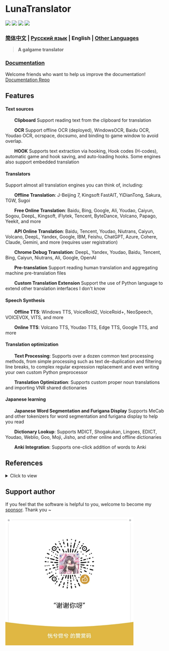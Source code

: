 # LunaTranslator 
  
<p align="left">
    <a href="./LICENSE"><img src="https://img.shields.io/github/license/test123456654321/LunaTranslator"></a>
    <a href="https://github.com/test123456654321/LunaTranslator/releases"><img src="https://img.shields.io/github/v/release/test123456654321/LunaTranslator?color=ffa"></a>
    <a href="https://github.com/test123456654321/LunaTranslator/releases/latest/download/LunaTranslator.zip" target="_blank"><img src="https://img.shields.io/badge/download_64bit-blue"/></a> <a href="https://github.com/test123456654321/LunaTranslator/releases/latest/download/LunaTranslator_x86.zip" target="_blank"><img src="https://img.shields.io/badge/download_32bit-blue"/></a>
</p>
 
### [简体中文](README.md) | [Русский язык](README_ru.md) |  English | [Other Languages](otherlang.md) 

> **A galgame translator**

### <a href="https://docs.lunatranslator.xyz/#/en/" target="_blank">Documentation</a> 

Welcome friends who want to help us improve the documentation! [Documentation Repo](https://github.com/test123456654321/LunaTranslator)

## Features

#### Text sources

&emsp;&emsp;**Clipboard** Support reading text from the clipboard for translation

&emsp;&emsp;**OCR** Support offline OCR (deployed), WindowsOCR, Baidu OCR, Youdao OCR, ocrspace, docsumo, and binding to game window to avoid overlap.

&emsp;&emsp;**HOOK** Supports text extraction via hooking, Hook codes (H-codes), automatic game and hook saving, and auto-loading hooks. Some engines also support embedded translation

#### Translators

Support almost all translation engines you can think of, including:

&emsp;&emsp;**Offline Translation**: J-Beijing 7, Kingsoft FastAIT, YiDianTong, Sakura, TGW, Sugoi

&emsp;&emsp;**Free Online Translation**: Baidu, Bing, Google, Ali, Youdao, Caiyun, Sogou, DeepL, Kingsoft, iFlytek, Tencent, ByteDance, Volcano, Papago, Yeekit, and more

&emsp;&emsp;**API Online Translation**: Baidu, Tencent, Youdao, Niutrans, Caiyun, Volcano, DeepL, Yandex, Google, IBM, Feishu, ChatGPT, Azure, Cohere, Claude, Gemini, and more (requires user registration)

&emsp;&emsp;**Chrome Debug Translation**: DeepL, Yandex, Youdao, Baidu, Tencent, Bing, Caiyun, Niutrans, Ali, Google, OpenAI

&emsp;&emsp;**Pre-translation** Support reading human translation and aggregating machine pre-translation files

&emsp;&emsp;**Custom Translation Extension** Support the use of Python language to extend other translation interfaces I don't know


 


#### Speech Synthesis

&emsp;&emsp;**Offline TTS**: Windows TTS, VoiceRoid2, VoiceRoid+, NeoSpeech, VOICEVOX, VITS, and more

&emsp;&emsp;**Online TTS**: Volcano TTS, Youdao TTS, Edge TTS, Google TTS, and more

#### Translation optimization

&emsp;&emsp;**Text Processing**: Supports over a dozen common text processing methods, from simple processing such as text de-duplication and filtering line breaks, to complex regular expression replacement and even writing your own custom Python preprocessor 

&emsp;&emsp;**Translation Optimization**: Supports custom proper noun translations and importing VNR shared dictionaries

#### Japanese learning

&emsp;&emsp;**Japanese Word Segmentation and Furigana Display** Supports MeCab and other tokenizers for word segmentation and furigana display to help you read

&emsp;&emsp;**Dictionary Lookup**: Supports MDICT, Shogakukan, Lingoes, EDICT, Youdao, Weblio, Goo, Moji, Jisho, and other online and offline dictionaries

&emsp;&emsp;**Anki Integration**: Supports one-click addition of words to Anki


## References

<details>
<summary>Click to view</summary>

* [Artikash/Textractor](https://github.com/Artikash/Textractor)

* [RapidAI/RapidOcrOnnx](https://github.com/RapidAI/RapidOcrOnnx)

* [PaddlePaddle/PaddleOCR](https://github.com/PaddlePaddle/PaddleOCR)

* [UlionTse/translators](https://github.com/UlionTse/translators)

* [Blinue/Magpie](https://github.com/Blinue/Magpie)

* [nanokina/ebyroid](https://github.com/nanokina/ebyroid)

* [xupefei/Locale-Emulator](https://github.com/xupefei/Locale-Emulator)

* [InWILL/Locale_Remulator](https://github.com/InWILL/Locale_Remulator)

* [zxyacb/ntlea](https://github.com/zxyacb/ntlea)

* [@KirpichKrasniy](https://github.com/KirpichKrasniy)

</details>


 
## Support author
 
If you feel that the software is helpful to you, welcome to become my [sponsor](https://patreon.com/test123456654321). Thank you ~ 

<img src='.\\LunaTranslator\\files\\zan.jpg' style="height: 400px !important;">
